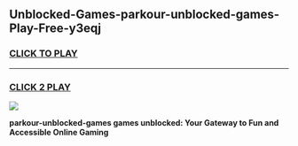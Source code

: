 
## Unblocked-Games-parkour-unblocked-games-Play-Free-y3eqj
<h3>
<a href="https://premium76.site?title=parkour-unblocked-games&ref=23A">CLICK TO PLAY</a></h3>
<hr>

<h3>
<a href="https://premium76.site?title=parkour-unblocked-games&ref=23A">CLICK 2 PLAY</a>
  
</h3>

<a href="https://premium76.site?title=parkour-unblocked-games&ref=23A"><img src="https://clearcache.store/games.png"></a>


**parkour-unblocked-games games unblocked: Your Gateway to Fun and Accessible Online Gaming**

